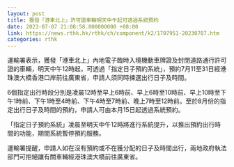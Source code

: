 ```yaml
---
layout: post
title: 獲發「港車北上」許可證車輛明天中午起可透過系統預約
date: 2023-07-07 21:08:58.000000000 +08:00
link: https://news.rthk.hk/rthk/ch/component/k2/1707951-20230707.htm
categories: rthk
---
```


運輸署表示，獲發「港車北上」內地電子臨時入境機動車牌證及封閉道路通行許可證的車輛，明天中午12時起，可透過「指定日子預約系統」，預約7月11至31日經港珠澳大橋香港口岸前往廣東省，申請人須同時揀選出行日子及時間。

6個指定出行時段分別是凌晨12時至早上6時前、早上6時至10時前、早上10時至下午1時前、下午1時至4時前、下午4時至7時前、晚上7時至12時前。至於8月份的指定出行日子及時間的預約，申請人可由本月15日起透過系統預約。

「指定日子預約系統」凌晨至明天中午12時將進行系統提升，以推出預約出行時間的功能，期間系統暫停預約服務。 

運輸署提醒，申請人如在沒有預約或不在獲分配的日子及時間出行，兩地政府執法部門可拒絕讓有關車輛經港珠澳大橋前往廣東省。
